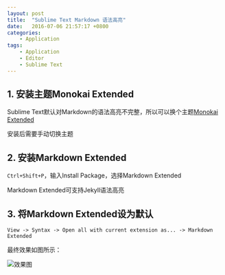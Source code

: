 ```yaml
---
layout: post
title:  "Sublime Text Markdown 语法高亮"
date:   2016-07-06 21:57:17 +0800
categories:
    - Application
tags:
    - Application
    - Editor
    - Sublime Text
---
```


## 1. 安装主题Monokai Extended

Sublime Text默认对Markdown的语法高亮不完整，所以可以换个主题[Monokai Extended](https://github.com/jonschlinkert/sublime-markdown-extended)

<!-- more -->

安装后需要手动切换主题

## 2. 安装Markdown Extended

`Ctrl+Shift+P`，输入Install Package，选择Markdown Extended

Markdown Extended可支持Jekyll语法高亮

## 3. 将Markdown Extended设为默认

`View -> Syntax -> Open all with current extension as... -> Markdown Extended`

最终效果如图所示：

![效果图](/images/sublime-text-markdown-codeblock.jpg)
